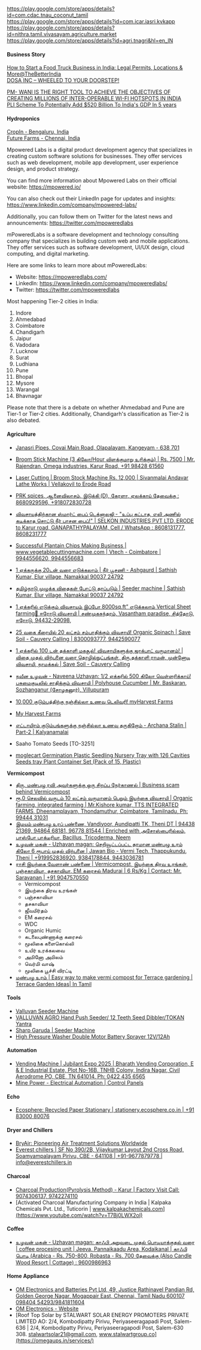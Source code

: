 
https://play.google.com/store/apps/details?id=com.cdac.tnau_coconut_tamil  
https://play.google.com/store/apps/details?id=com.icar.iasri.kvkapp  
https://play.google.com/store/apps/details?id=nithra.tamil.vivasayam.agriculture.market  
https://play.google.com/store/apps/details?id=agri.tnagri&hl=en_IN  

#### Business Story
[How to Start a Food Truck Business in India: Legal Permits, Locations & More@TheBetterIndia](https://www.thebetterindia.com/243328/how-to-start-food-truck-license-permits-vehicle-cuisine-business-profits-india-gop94/)  
[DOSA INC – WHEELED TO YOUR DOORSTEP!](http://www.dosainc.in/)  

[PM- WANI IS THE RIGHT TOOL TO ACHIEVE THE OBJECTIVES OF CREATING MILLIONS OF INTER-OPERABLE WI-FI HOTSPOTS IN INDIA](https://www.firstpost.com/tech/news-analysis/pm-wani-is-the-right-tool-to-achieve-the-objectives-of-creating-millions-of-inter-operable-wi-fi-hotspots-in-india-consumer-voice-advisor-9122981.html)  
[PLI Scheme To Potentially Add $520 Billion To India's GDP In 5 years](https://swarajyamag.com/insta/pli-scheme-to-potentially-add-520-billion-to-gdp-in-5-years-report)  

#### Hydroponics
[CropIn - Bengaluru, India](https://www.cropin.com/)  
[Future Farms - Chennai, India](https://www.business.futurefarms.in/)  


Mpowered Labs is a digital product development agency that specializes in creating custom software solutions for businesses. They offer services such as web development, mobile app development, user experience design, and product strategy.

You can find more information about Mpowered Labs on their official website: https://mpowered.io/

You can also check out their LinkedIn page for updates and insights: https://www.linkedin.com/company/mpowered-labs/

Additionally, you can follow them on Twitter for the latest news and announcements: https://twitter.com/mpoweredlabs


mPoweredLabs is a software development and technology consulting company that specializes in building custom web and mobile applications. They offer services such as software development, UI/UX design, cloud computing, and digital marketing.

Here are some links to learn more about mPoweredLabs:

* Website: https://mpoweredlabs.com/  
* LinkedIn: https://www.linkedin.com/company/mpoweredlabs/
* Twitter: https://twitter.com/mpoweredlabs

Most happening Tier-2 cities in India:

1. Indore 
2. Ahmedabad 
3. Coimbatore 
4. Chandigarh 
5. Jaipur 
6. Vadodara 
7. Lucknow 
8. Surat 
9. Ludhiana 
10. Pune 
11. Bhopal
12. Mysore
13. Warangal 
14. Bhavnagar 

Please note that there is a debate on whether Ahmedabad and Pune are Tier-1 or Tier-2 cities. Additionally, Chandigarh's classification as Tier-2 is also debated. 
 
#### Agriculture
- [Janasri Pipes, Covai Main Road, Olapalayam, Kangeyam - 638 701](https://www.youtube.com/watch?v=-w3Sz3nAcvs)
- [Broom Stick Machine (3 கிலோ/Hour விளக்குமாறு உரிக்கும்) | Rs. 7500 | Mr. Rajendran, Omega industries, Karur Road, +91 98428 61560](https://www.youtube.com/watch?v=UhDHiV_zA90)
- [Laser Cutting | Broom Stock Machine Rs. 12,000 | Sivanmalai Andavar Lathe Works | Vellakovil to Erode Road](https://www.youtube.com/watch?v=PNQs5nKgc_s)

- [PRK spices, ஆனைவிலாசம், இடுக்கி (D), கேரளா, ஏலக்காய் தேவைக்கு : 8680929596, +918072830728](https://www.youtube.com/watch?v=0JPpq0CZ_wM)
- [விவசாயத்திற்கான ஸ்மார்ட் பைப் டெக்னாலஜி - "உப்பு கட்டாத, எலி அணில் கடிக்காத சொட்டு நீர் பாசன பைப்!" | SELKON INDUSTRIES PVT LTD, ERODE to Karur road, GANAPATHYPALAYAM, Cell / WhatsApp : 8608131777, 8608231777](https://www.youtube.com/watch?v=zIYsjRYnaHg)
- [Successful Plantain Chips Making Business | www.vegetablecuttingmachine.com | Vtech - Coimbatore | 9944556620, 9944556683](https://www.youtube.com/watch?v=ywchG7XckGE&t=22s)
- [1 ஏக்கருக்கு 20டன் வரை எடுக்கலாம் | நீர் பூசணி - Ashgaurd | Sathish Kumar, Elur village, Namakkal 90037 24792](https://www.youtube.com/watch?v=fz4DOEoANTg)
- [தமிழ்நாடு முழுக்க விதைகள் போட்டு தரப்படும் | Seeder machine | Sathish Kumar, Elur village, Namakkal 90037 24792](https://www.youtube.com/watch?v=xvcT4kx3qtI)
- [1 ஏக்கரில் எடுக்கும் விவசாயம் இப்போ 8000sq.ft” எடுக்கலாம் Vertical Sheet farming📍 ஈரோடு விவசாயி | சண்முகசுந்தரம், Vasantham paradise, சித்தோடு, ஈரோடு, 94432-29098,](https://www.youtube.com/watch?v=gVAEHQgUhcM)
- [25 வகை கீரையில் 20 லட்சம் சம்பாதிக்கும் விவசாயி! Organic Spinach | Save Soil - Cauvery Calling | 8300093777, 9442590077](https://www.youtube.com/watch?v=vKQyEaPM3r8)
- [1 ஏக்கரில் 100 டன் தக்காளி மகசூல்! விவசாயிகளுக்கு ஜாக்பாட் வருமானம்! | விதை முதல் விற்பனை வரை தொழில்நுட்பங்கள், திரு.தக்காளி ராமன், முன்னோடி விவசாயி, நாமக்கல் | Save Soil - Cauvery Calling](https://www.youtube.com/watch?v=MCTDlaYyLtw)
- [நவீன உழவன் - Naveena Uzhavan: 1/2 ஏக்கரில் 500 கிலோ வெள்ளரிக்காய்! பசுமைகுடிலில் சாதிக்கும் விவசாயி | Polyhouse Cucumber | Mr. Baskaran, Sozhanganur (சோழகனூர்), Villupuram](https://www.youtube.com/watch?v=TcF8I923odw)
- [10,000 குடும்பத்திற்கு நஞ்சில்லா உணவு டெலிவரி! myHarvest Farms](https://www.youtube.com/watch?v=1J1lxfpc5fQ)
- [My Harvest Farms](https://myharvestfarms.com/)
- [எட்டாயிரம் குடும்பங்களுக்கு நஞ்சில்லா உணவு தருகிறோம் - Archana Stalin | Part-2 | Kalyanamalai](https://www.youtube.com/watch?v=MGwC6m_Sef0)
- Saaho Tomato Seeds [TO-3251]
- [moglecart Germination Plastic Seedling Nursery Tray with 126 Cavities Seeds tray Plant Container Set  (Pack of 15, Plastic)](https://www.flipkart.com/moglecart-germination-plastic-seedling-nursery-tray-126-cavities-seeds-plant-container-set/p/itm7b45444949d20?pid=PCSH6KCYKQSZJYZW&lid=LSTPCSH6KCYKQSZJYZWMBEMPW&marketplace=FLIPKART&cmpid=content_plant-container-set_8965229628_gmc&gQT=1)

**Vermicompost**
- [திரு. மண்புழு ரவி அவர்களுக்கு ஒரு சிறப்பு நேர்காணல் | Business scam behind Vermicompost ](https://www.youtube.com/watch?v=OTUPgQo_oSQ)
- [ரூ.0 செலவில் வருடம் 10 லட்சம் வருமானம் பெறும் இயற்கை விவசாயி | Organic farming, integrated farming | Mr.Kishore kumar, TTS INTEGRATED FARMS, Dheenamplayam, Thondamuthur, Coimbatore, Tamilnadu, Ph: 99444 31031](https://www.youtube.com/watch?v=w8bSgj8_uNY)
- [இமயம் மண்புழு உரப் பண்ணை, Vandiyoor, Aundipatti TK, Theni DT | 94438 21369, 94864 68181, 96778 81544 | Enriched with அசோஸ்பைரில்லம், பாஸ்போ பாக்டீரியா, Bacillus, Tricoderma, Neem](https://www.youtube.com/watch?v=_1Dr03Fq-V4)
- [உழவன் மகன் - Uzhavan magan: செறிவூட்டப்பட்ட தரமான மண்புழு உரம் கிலோ 6 ரூபாய் முதல் விற்பனை | Jawan Bio - Vermi Tech, Thappukundu, Theni | +919952836920,‌ 9384178844, 9443036781](https://www.youtube.com/watch?v=LvNIRP_7WwU)
- [ராசி இயற்கை வேளாண் பண்ணை | Vermicompost, இயற்கை திரவ உரங்கள், பஞ்சகாவியா, தசகாவியா, EM கரைசல் Madurai | 6 Rs/Kg | Contact: Mr. Saravanan | +91 9047570550](https://www.youtube.com/watch?v=yRtZAkLkhdg)
   * Vermicompost
   * இயற்கை திரவ உரங்கள்
   * பஞ்சகாவியா
   * தசகாவியா
   * ஜீவமிர்தம்
   * EM கரைசல்
   * WDC
   * Organic Humic
   * கடலைபுண்ணாக்கு கரைசல்
   * மூலிகை களைகொல்லி
   * உயிர் உரக்கலவை
   * அமினோ அமிலம்
   * வெர்மி வாஷ்
   * மூலிகை பூச்சி விரட்டி
- [மண்புழு உரம் | Easy way to make vermi compost for Terrace gardening | Terrace Garden Ideas| In Tamil](https://www.youtube.com/watch?v=DMOFzxiv9dQ)

#### Tools
- [Valluvan Seeder Machine](https://yantratools.com/product/Valluvan-Manual-Push-Type-Seeder-Dibbler-machine-Single-Box-5wqlw?srsltid=AfmBOookYMFll-IjuXGfs36fseqxeJb8Bp61L8P23JinsEgt06QE-yCZ)
- [VALLUVAN AGRO Hand Push Seeder/ 12 Teeth Seed Dibbler/TOKAN Yantra](https://www.amazon.in/VALLUVAN-AGRO-Seeder-Dibbler-Yantra/dp/B0CNLQRJVL)
- [Sharp Garuda | Seeder Machine](https://www.flipkart.com/sharp-garuda-agriculture-manual-seeder-seed-sowing-machine-tool-single-drum-roller-planter-garden-tool-kit/p/itm7273549a05e81?pid=GTSHF6X9V6ZJEBXP&lid=LSTGTSHF6X9V6ZJEBXP18AWJT&marketplace=FLIPKART&hl_lid=&store=h1m%2Fum7%2Fyse)
- [High Pressure Washer Double Motor Battery Sprayer 12V/12Ah](https://yantratools.com/product/High-Pressure-Washer-Double-Motor-Battery-Sprayer-12V12Ah-Dd3jG)

#### Automation
- [Vending Machine | Jubilant Expo 2025 | Bharath Vending Corporation, E & E Industrial Estate, Plot No-16B, TNHB Colony, Indira Nagar, Civil Aerodrome PO, CBE, TN 641014, Ph: 0422 435 6565](https://www.youtube.com/watch?v=wnEDVfAt5hM)
- [Mine Power - Electrical Automation | Control Panels](https://minepower.in/)

#### Echo
- [Ecosphere: Recycled Paper Stationary | stationery.ecosphere.co.in | +91 83000 80076](https://youtu.be/wnEDVfAt5hM?t=706)

#### Dryer and Chillers
- [BryAir: Pioneering Air Treatment Solutions Worldwide](https://www.bryair.com/about-us/)
- [Everest chillers | SF No 390/2B, Vijaykumar Layout 2nd Cross Road, Soamyampalayam Pirivu, CBE - 641108 | +91-9677879778 | info@everestchillers.in](https://www.everestchillers.in/blog)

#### Charcoal
- [Charcoal Production(Pyrolysis Method) - Karur | Factory Visit Call: 9074306137, 9742274110](https://www.youtube.com/watch?v=OhLZ7Iw4pgw)
- [Activated Charcoal Manufacturing Company in India | Kalpaka Chemicals Pvt. Ltd., Tuticorin | www.kalpakachemicals.com](https://www.youtube.com/watch?v=T7Bj0LWX2oI)

#### Coffee
- [உழவன் மகன் - Uzhavan magan: காஃபி அறுவடை முதல் பொடியாக்குதல் வரை | coffee procesing unit |  Jeeva, Pannaikaadu Area, Kodaikanal | காஃபி பொடி (Arabica - Rs. 750-800, Robasta - Rs. 700 தேவைக்கு (Also Candle Wood Resort | Cottage) : 9600986963](https://www.youtube.com/watch?v=T3p3eeqD3Mw)


#### Home Appliance
- [OM Electronics and Batteries Pvt Ltd, 49, Justice Rathinavel Pandian Rd, Golden George Nagar, Mogappair East, Chennai, Tamil Nadu 600107 098404 54293/9841811604](https://www.youtube.com/watch?v=lxoh2C3Aag4)
- [OM Electronics - Website](https://omelectronics.in/product/omega-digital-ups-with-lithium-battery-1550v/?srsltid=AfmBOopXRa7mvpRTqX4wp7-Xj-fczGhFzidGGLHGbcjSpc2tbsJyZs34)
- [Roof Top Solar by STALWART SOLAR ENERGY PROMOTERS PRIVATE LIMITED AO: 2/4, Kombodipatty Pirivu, Periyaseeragapadi Post, Salem-636 | 2/4, Kombodipatty Pirivu, Periyaseeragapodi Post, Salem-630 308. stalwartsolar21@gmail.com, www.stalwartgroup.co](https://omegaups.in/services/)
